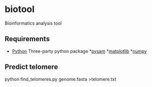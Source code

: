 # biotool
Bioinformatics analysis tool

## Requirements
* [Python](https://www.python.org/)
Three-party python package
  *[pysam](https://pypi.org/project/pysam/)
  *[matplotlib](https://matplotlib.org/)
  *[numpy](https://numpy.org/doc/stable/index.html)

## Predict telomere
python find_telomeres.py genome.fasta >telomere.txt
